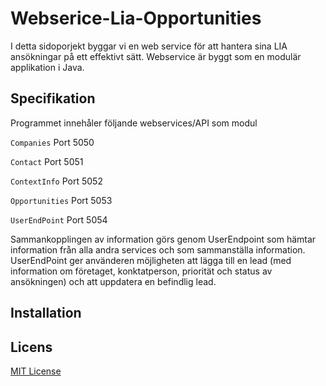 

# Webserice-Lia-Opportunities


I detta sidoporjekt byggar vi en web service för att hantera sina LIA ansökningar på ett effektivt sätt.
Webservice är byggt som en modulär applikation i Java.


## Specifikation

Programmet innehåler följande webservices/API som modul

`Companies`
Port 5050

`Contact`
Port 5051

`ContextInfo` 
Port 5052

`Opportunities`
Port 5053

`UserEndPoint`
Port 5054

Sammankopplingen av information görs genom UserEndpoint som hämtar information från alla andra
services och som sammanställa information. UserEndPoint ger använderen möjligheten att lägga till en lead (med information
om företaget, konktatperson, priorität och status av ansökningen) och att uppdatera en befindlig lead. 



## Installation



## Licens

[MIT License](https://opensource.org/licenses/MIT)



